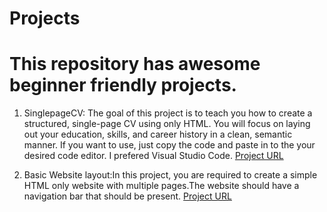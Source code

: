 # Projects


This repository has awesome beginner friendly projects.
=======
1. SinglepageCV: The goal of this project is to teach you how to create a structured, single-page CV using only HTML. You will focus on laying out your education, skills, and career history in a clean, semantic manner. If you want to use, just copy the code and paste in to the your desired code editor. I prefered Visual Studio Code. 
[Project URL](https://roadmap.sh/projects/single-page-cv)

2. Basic Website layout:In this project, you are required to create a simple HTML only website with multiple pages.The website should have a navigation bar that should be present.
[Project URL](https://roadmap.sh/projects/basic-html-website)
